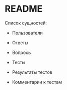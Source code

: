 # README

Список сущностей:

* Пользователи

* Ответы

* Вопросы

* Тесты

* Результаты тестов

* Комментарии к тестам

